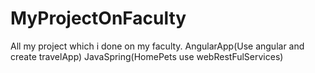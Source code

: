 # MyProjectOnFaculty
All my project which i done on my faculty.
AngularApp(Use angular and create travelApp)
JavaSpring(HomePets use webRestFulServices)
